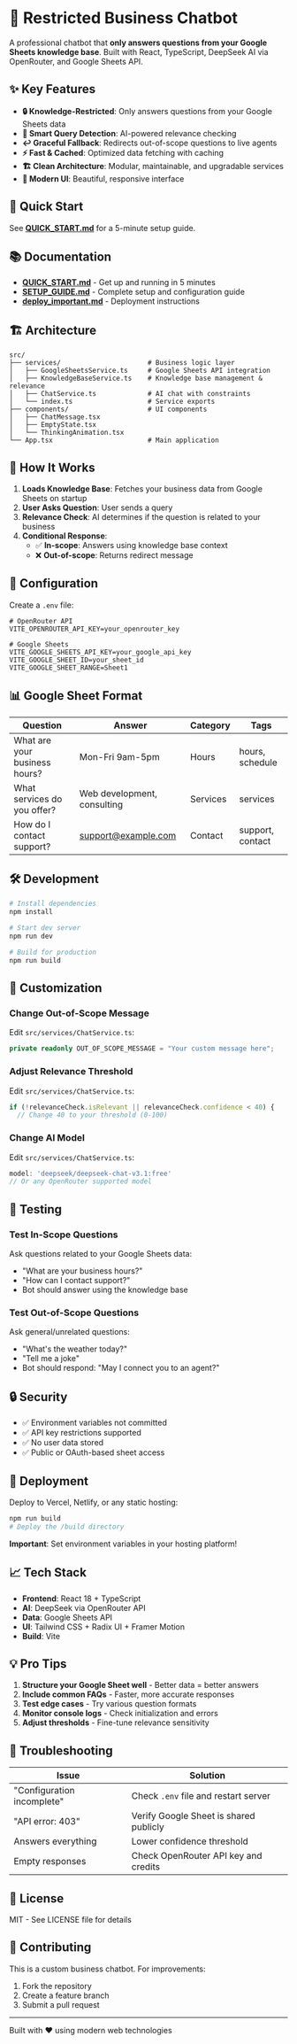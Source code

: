 # 🤖 Restricted Business Chatbot

A professional chatbot that **only answers questions from your Google Sheets knowledge base**. Built with React, TypeScript, DeepSeek AI via OpenRouter, and Google Sheets API.

## ✨ Key Features

- **🔒 Knowledge-Restricted**: Only answers questions from your Google Sheets data
- **🎯 Smart Query Detection**: AI-powered relevance checking
- **↩️ Graceful Fallback**: Redirects out-of-scope questions to live agents
- **⚡ Fast & Cached**: Optimized data fetching with caching
- **🏗️ Clean Architecture**: Modular, maintainable, and upgradable services
- **🎨 Modern UI**: Beautiful, responsive interface

## 🚀 Quick Start

See **[QUICK_START.md](QUICK_START.md)** for a 5-minute setup guide.

## 📚 Documentation

- **[QUICK_START.md](QUICK_START.md)** - Get up and running in 5 minutes
- **[SETUP_GUIDE.md](SETUP_GUIDE.md)** - Complete setup and configuration guide
- **[deploy_important.md](deploy_important.md)** - Deployment instructions

## 🏗️ Architecture

```
src/
├── services/                      # Business logic layer
│   ├── GoogleSheetsService.ts     # Google Sheets API integration
│   ├── KnowledgeBaseService.ts    # Knowledge base management & relevance
│   ├── ChatService.ts             # AI chat with constraints
│   └── index.ts                   # Service exports
├── components/                    # UI components
│   ├── ChatMessage.tsx
│   ├── EmptyState.tsx
│   └── ThinkingAnimation.tsx
└── App.tsx                        # Main application
```

## 🎯 How It Works

1. **Loads Knowledge Base**: Fetches your business data from Google Sheets on startup
2. **User Asks Question**: User sends a query
3. **Relevance Check**: AI determines if the question is related to your business
4. **Conditional Response**:
   - ✅ **In-scope**: Answers using knowledge base context
   - ❌ **Out-of-scope**: Returns redirect message

## 🔧 Configuration

Create a `.env` file:

```env
# OpenRouter API
VITE_OPENROUTER_API_KEY=your_openrouter_key

# Google Sheets
VITE_GOOGLE_SHEETS_API_KEY=your_google_api_key
VITE_GOOGLE_SHEET_ID=your_sheet_id
VITE_GOOGLE_SHEET_RANGE=Sheet1
```

## 📊 Google Sheet Format

| Question | Answer | Category | Tags |
|----------|--------|----------|------|
| What are your business hours? | Mon-Fri 9am-5pm | Hours | hours, schedule |
| What services do you offer? | Web development, consulting | Services | services |
| How do I contact support? | support@example.com | Contact | support, contact |

## 🛠️ Development

```bash
# Install dependencies
npm install

# Start dev server
npm run dev

# Build for production
npm run build
```

## 🎨 Customization

### Change Out-of-Scope Message
Edit `src/services/ChatService.ts`:
```typescript
private readonly OUT_OF_SCOPE_MESSAGE = "Your custom message here";
```

### Adjust Relevance Threshold
Edit `src/services/ChatService.ts`:
```typescript
if (!relevanceCheck.isRelevant || relevanceCheck.confidence < 40) {
  // Change 40 to your threshold (0-100)
```

### Change AI Model
Edit `src/services/ChatService.ts`:
```typescript
model: 'deepseek/deepseek-chat-v3.1:free'
// Or any OpenRouter supported model
```

## 🧪 Testing

### Test In-Scope Questions
Ask questions related to your Google Sheets data:
- "What are your business hours?"
- "How can I contact support?"
- Bot should answer using the knowledge base

### Test Out-of-Scope Questions
Ask general/unrelated questions:
- "What's the weather today?"
- "Tell me a joke"
- Bot should respond: "May I connect you to an agent?"

## 🔒 Security

- ✅ Environment variables not committed
- ✅ API key restrictions supported
- ✅ No user data stored
- ✅ Public or OAuth-based sheet access

## 🚀 Deployment

Deploy to Vercel, Netlify, or any static hosting:

```bash
npm run build
# Deploy the /build directory
```

**Important**: Set environment variables in your hosting platform!

## 📈 Tech Stack

- **Frontend**: React 18 + TypeScript
- **AI**: DeepSeek via OpenRouter API
- **Data**: Google Sheets API
- **UI**: Tailwind CSS + Radix UI + Framer Motion
- **Build**: Vite

## 💡 Pro Tips

1. **Structure your Google Sheet well** - Better data = better answers
2. **Include common FAQs** - Faster, more accurate responses
3. **Test edge cases** - Try various question formats
4. **Monitor console logs** - Check initialization and errors
5. **Adjust thresholds** - Fine-tune relevance sensitivity

## 🐛 Troubleshooting

| Issue | Solution |
|-------|----------|
| "Configuration incomplete" | Check `.env` file and restart server |
| "API error: 403" | Verify Google Sheet is shared publicly |
| Answers everything | Lower confidence threshold |
| Empty responses | Check OpenRouter API key and credits |

## 📄 License

MIT - See LICENSE file for details

## 🤝 Contributing

This is a custom business chatbot. For improvements:
1. Fork the repository
2. Create a feature branch
3. Submit a pull request

---

Built with ❤️ using modern web technologies